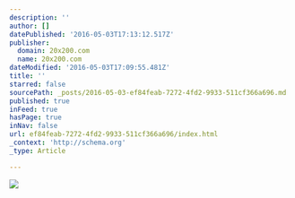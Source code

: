 ```yaml
---
description: ''
author: []
datePublished: '2016-05-03T17:13:12.517Z'
publisher:
  domain: 20x200.com
  name: 20x200.com
dateModified: '2016-05-03T17:09:55.481Z'
title: ''
starred: false
sourcePath: _posts/2016-05-03-ef84feab-7272-4fd2-9933-511cf366a696.md
published: true
inFeed: true
hasPage: true
inNav: false
url: ef84feab-7272-4fd2-9933-511cf366a696/index.html
_context: 'http://schema.org'
_type: Article

---
```

![](http://cdn.shopify.com/s/files/1/0265/3475/products/KindahKhalidy_Untitled1_0002_1000px_1024x1024.png?v=1459964755)